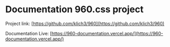 # Documentation 960.css project


Project link: [https://github.com/klich3/960](https://github.com/klich3/960)

Documentation Live: [https://960-documentation.vercel.app/](https://960-documentation.vercel.app/)